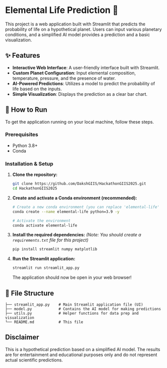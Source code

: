 # Elemental Life Prediction 🌌

This project is a web application built with Streamlit that predicts the probability of life on a hypothetical planet. Users can input various planetary conditions, and a simplified AI model provides a prediction and a basic visualization.

## ✨ Features

- **Interactive Web Interface**: A user-friendly interface built with Streamlit.
- **Custom Planet Configuration**: Input elemental composition, temperature, pressure, and the presence of water.
- **AI-Powered Predictions**: Utilizes a model to predict the probability of life based on the inputs.
- **Simple Visualization**: Displays the prediction as a clear bar chart.

## 🚀 How to Run

To get the application running on your local machine, follow these steps.

### Prerequisites

- Python 3.8+
- Conda

### Installation & Setup

1.  **Clone the repository:**
    ```bash
    git clone https://github.com/DakshGIIS/HackathonGIIS2025.git
    cd HackathonGIIS2025
    ```

2.  **Create and activate a Conda environment (recommended):**
    ```bash
    # Create a new conda environment (you can replace 'elemental-life' with your preferred name)
    conda create --name elemental-life python=3.9 -y
    
    # Activate the environment
    conda activate elemental-life
    ```

3.  **Install the required dependencies:**
    *(Note: You should create a `requirements.txt` file for this project)*
    ```bash
    pip install streamlit numpy matplotlib
    ```

4.  **Run the Streamlit application:**
    ```bash
    streamlit run streamlit_app.py
    ```

    The application should now be open in your web browser!

## 📂 File Structure

```
├── streamlit_app.py    # Main Streamlit application file (UI)
├── model.py            # Contains the AI model for making predictions
├── utils.py            # Helper functions for data prep and visualization
└── README.md           # This file
```

## Disclaimer

This is a hypothetical prediction based on a simplified AI model. The results are for entertainment and educational purposes only and do not represent actual scientific predictions.